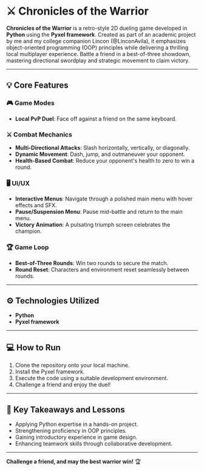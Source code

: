 # ⚔️ **Chronicles of the Warrior**  

**Chronicles of the Warrior** is a retro-style 2D dueling game developed in **Python** using the **Pyxel framework**. Created as part of an academic project by me and my college companion Lincon (@LinconAvila), it emphasizes object-oriented programming (OOP) principles while delivering a thrilling local multiplayer experience. Battle a friend in a best-of-three showdown, mastering directional swordplay and strategic movement to claim victory.  

---

## 💡 Core Features  

### 🎮 Game Modes  
- **Local PvP Duel**: Face off against a friend on the same keyboard.  

### ⚔️ Combat Mechanics  
- **Multi-Directional Attacks**: Slash horizontally, vertically, or diagonally.  
- **Dynamic Movement**: Dash, jump, and outmaneuver your opponent.  
- **Health-Based Combat**: Reduce your opponent's health to zero to win a round.  

### 🖥️ UI/UX  
- **Interactive Menus**: Navigate through a polished main menu with hover effects and SFX.  
- **Pause/Suspension Menu**: Pause mid-battle and return to the main menu.  
- **Victory Animation**: A pulsating triumph screen celebrates the champion.  

### 🏆 Game Loop  
- **Best-of-Three Rounds**: Win two rounds to secure the match.  
- **Round Reset**: Characters and environment reset seamlessly between rounds.  

---

## ⚙️ Technologies Utilized  
- **Python**  
- **Pyxel framework**  

---

## 💻 How to Run  
1. Clone the repository onto your local machine.  
2. Install the Pyxel framework.  
3. Execute the code using a suitable development environment.  
4. Challenge a friend and enjoy the duel!  

---

## 🎯 Key Takeaways and Lessons  
- Applying Python expertise in a hands-on project.  
- Strengthening proficiency in OOP principles.  
- Gaining introductory experience in game design.  
- Enhancing teamwork skills through collaborative development.  

---

**Challenge a friend, and may the best warrior win!** 🏆  
